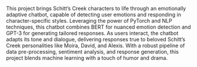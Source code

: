 This project brings Schitt’s Creek characters to life through an emotionally adaptive chatbot, capable of detecting user emotions and responding in character-specific styles. Leveraging the power of PyTorch and NLP techniques, this chatbot combines BERT for nuanced emotion detection and GPT-3 for generating tailored responses. As users interact, the chatbot adapts its tone and dialogue, delivering responses true to beloved Schitt’s Creek personalities like Moira, David, and Alexis. With a robust pipeline of data pre-processing, sentiment analysis, and response generation, this project blends machine learning with a touch of humor and drama.
